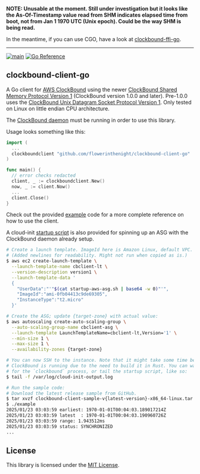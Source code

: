 **NOTE: Unusable at the moment. Still under investigation but it looks like the As-Of-Timestamp value read from SHM indicates elapsed time from boot, not from Jan 1 1970 UTC (Unix epoch). Could be the way SHM is being read.**

In the meantime, if you can use CGO, have a look at [clockbound-ffi-go](https://github.com/flowerinthenight/clockbound-ffi-go).

---

[![main](https://github.com/flowerinthenight/clockbound-client-go/actions/workflows/main.yml/badge.svg)](https://github.com/flowerinthenight/clockbound-client-go/actions/workflows/main.yml)
[![Go Reference](https://pkg.go.dev/badge/github.com/flowerinthenight/clockbound-client-go.svg)](https://pkg.go.dev/github.com/flowerinthenight/clockbound-client-go)

## clockbound-client-go

A Go client for [AWS ClockBound](https://github.com/aws/clock-bound) using the newer [ClockBound Shared Memory Protocol Version 1](https://github.com/aws/clock-bound/blob/main/docs/PROTOCOL.md#clockbound-shared-memory-protocol-version-1) (ClockBound version 1.0.0 and later). Pre-1.0.0 uses the [ClockBound Unix Datagram Socket Protocol Version 1](https://github.com/aws/clock-bound/blob/main/docs/PROTOCOL.md#clockbound-unix-datagram-socket-protocol-version-1). Only tested on Linux on little endian CPU architecture.

The [ClockBound daemon](https://github.com/aws/clock-bound/tree/main/clock-bound-d) must be running in order to use this library.

Usage looks something like this:

```go
import (
  ...
  clockboundclient "github.com/flowerinthenight/clockbound-client-go"
)

func main() {
  // error checks redacted
  client, _ := clockboundclient.New()
  now, _ := client.Now()
  ...
  client.Close()
}
```

Check out the provided [example](./example/main.go) code for a more complete reference on how to use the client.

A cloud-init [startup script](./startup-aws-asg.sh) is also provided for spinning up an ASG with the ClockBound daemon already setup.

```sh
# Create a launch template. ImageId here is Amazon Linux, default VPC.
# (Added newlines for readability. Might not run when copied as is.)
$ aws ec2 create-launch-template \
  --launch-template-name cbclient-lt \
  --version-description version1 \
  --launch-template-data '
  {
    "UserData":"'"$(cat startup-aws-asg.sh | base64 -w 0)"'",
    "ImageId":"ami-0fb04413c9de69305",
    "InstanceType":"t2.micro"
  }'

# Create the ASG; update {target-zone} with actual value:
$ aws autoscaling create-auto-scaling-group \
  --auto-scaling-group-name cbclient-asg \
  --launch-template LaunchTemplateName=cbclient-lt,Version='1' \
  --min-size 1 \
  --max-size 1 \
  --availability-zones {target-zone}

# You can now SSH to the instance. Note that it might take some time before
# ClockBound is running due to the need to build it in Rust. You can wait
# for the `clockbound` process, or tail the startup script, like so:
$ tail -f /var/log/cloud-init-output.log

# Run the sample code:
# Download the latest release sample from GitHub.
$ tar xvzf clockbound-client-sample-v{latest-version}-x86_64-linux.tar.gz
$ ./example
2025/01/23 03:03:59 earliest: 1970-01-01T00:04:03.189017214Z
2025/01/23 03:03:59 latest  : 1970-01-01T00:04:03.190960726Z
2025/01/23 03:03:59 range: 1.943512ms
2025/01/23 03:03:59 status: SYNCHRONIZED
...
```

## License

This library is licensed under the [MIT License](./LICENSE).
